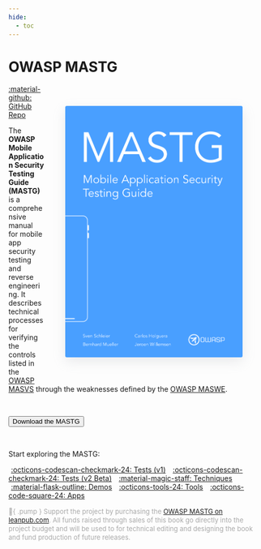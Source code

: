```yaml
---
hide:
  - toc
---
```


# OWASP MASTG

<img src="../assets/mastg_cover.png" align="right" style="border-radius: 3px; margin: 3em; box-shadow: rgba(149, 157, 165, 0.2) 0px 8px 24px;" width="350px" />

<a href="https://github.com/OWASP/owasp-mastg/">:material-github: GitHub Repo</a>

The **OWASP Mobile Application Security Testing Guide (MASTG)** is a comprehensive manual for mobile app security testing and reverse engineering. It describes technical processes for verifying the controls listed in the [OWASP MASVS](https://mas.owasp.org/MASVS) through the weaknesses defined by the [OWASP MASWE](https://mas.owasp.org/MASWE).

<br>

<button class="mas-button" onclick="window.location.href='https://github.com/OWASP/owasp-mastg/releases/latest/download/OWASP_MASTG.pdf';"> Download the MASTG</button>

<br>

Start exploring the MASTG:

<a href="/MASTG/tests/" class="md-button md-button--primary" style="margin: 5px; min-width: 12em; text-align: center;">:octicons-codescan-checkmark-24:  Tests (v1)</a>
<a href="/MASTG/tests-beta/" class="md-button md-button--primary" style="margin: 5px; min-width: 12em; text-align: center;">:octicons-codescan-checkmark-24:  Tests (v2 Beta)</a>
<a href="/MASTG/techniques/" class="md-button md-button--primary" style="margin: 5px; min-width: 12em; text-align: center;">:material-magic-staff:  Techniques</a>
<a href="/MASTG/demos/" class="md-button md-button--primary" style="margin: 5px; min-width: 12em; text-align: center;">:material-flask-outline:  Demos</a>
<a href="/MASTG/tools/" class="md-button md-button--primary" style="margin: 5px; min-width: 12em; text-align: center;">:octicons-tools-24:  Tools</a>
<a href="/MASTG/apps/" class="md-button md-button--primary" style="margin: 5px; min-width: 12em; text-align: center;">:octicons-code-square-24:  Apps</a>

<span style="color: darkgray; font-size: small"> :blue_heart:{ .pump } Support the project by purchasing the [OWASP MASTG on leanpub.com](https://leanpub.com/owasp-mastg). All funds raised through sales of this book go directly into the project budget and will be used to for technical editing and designing the book and fund production of future releases.</span>

<br>
